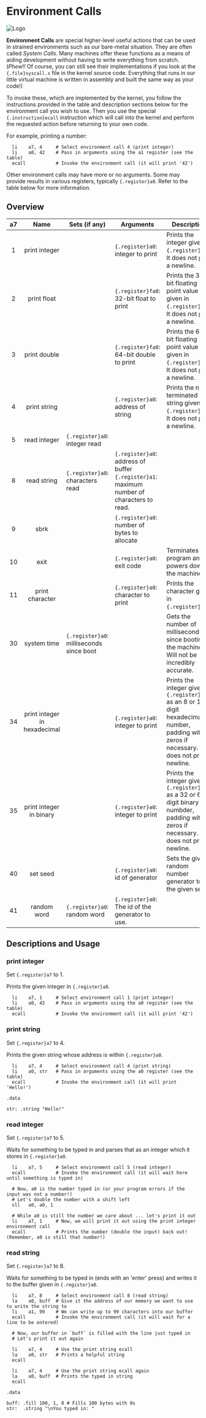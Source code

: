 # Environment Calls

![Logo](../images/dynamic/hex/ae8bab/dinosaurs/tyrannosaurus.svg)

**Environment Calls** are special higher-level useful actions that can be used in strained environments such
as our bare-metal situation. They are often called *System Calls*. Many machines offer these functions
as a means of aiding development without having to write everything from scratch. (*Phew!!* Of course,
you can still see their implementations if you look at the `{.file}syscall.s` file in the kernel source code.
Everything that runs in our little virtual machine is written in assembly and built the same way as your code!)

To invoke these, which are implemented by the kernel, you follow the instructions provided in the table
and description sections below for the environment call you wish to use. Then you use the special `{.instruction}ecall`
instruction which will call into the kernel and perform the requested action before returning to your
own code.

For example, printing a number:

```riscv
  li    a7, 4     # Select environment call 4 (print integer)
  li    a0, 42    # Pass in arguments using the a1 register (see the table)
  ecall           # Invoke the environment call (it will print '42')
```

Other environment calls may have more or no arguments. Some may provide results in various registers, typically
`{.register}a0`.
Refer to the table below for more information.

## Overview

<!-- for styling the table appropriately -->
<p class="syscalls-table"></p>

| a7 | Name            | Sets (if any) | Arguments | Description                                                  |
|:--:|:---------------:|---------------|-----------|--------------------------------------------------------------|
| 1  | print integer   |               | `{.register}a0`: integer to print | Prints the integer given in `{.register}a1`. It does not print a newline. |
| 2  | print float     |               | `{.register}fa0`: 32-bit float to print | Prints the 32-bit floating point value given in `{.register}fa0`. It does not print a newline. |
| 3  | print double    |               | `{.register}fa0`: 64-bit double to print | Prints the 64-bit floating point value given in `{.register}fa0`. It does not print a newline. |
| 4  | print string    |               | `{.register}a0`: address of string | Prints the null-terminated string given in `{.register}a0`. It does not print a newline.  |
| 5  | read integer    | `{.register}a0`: integer read |           | |
| 8  | read string     | `{.register}a0`: characters read | `{.register}a0`: address of buffer<br>`{.register}a1`: maximum number of characters to read. | |
| 9  | sbrk            |               | `{.register}a0`: number of bytes to allocate | |
| 10 | exit            |               | `{.register}a0`: exit code | Terminates the program and powers down the machine.          |
| 11 | print character |               | `{.register}a0`: character to print | Prints the character given in `{.register}a0`.                            |
| 30 | system time     | `{.register}a0`: milliseconds since boot | | Gets the number of milliseconds since booting the machine. Will not be incredibly accurate. |
| 34 | print integer in hexadecimal |  | `{.register}a0`: integer to print | Prints the integer given in `{.register}a1` as an 8 or 16 digit hexadecimal number, padding with zeros if necessary. It does not print a newline. |
| 35 | print integer in binary  |      | `{.register}a0`: integer to print | Prints the integer given in `{.register}a1` as a 32 or 64 digit binary numbder, padding with zeros if necessary. It does not print a newline. |
| 40 | set seed        | | `{.register}a0`: id of generator | Sets the given random number generator to the given seed. |
| 41 | random word     | `{.register}a0`: random word | `{.register}a0`: The id of the generator to use. |

<!--
| 2  | print float     |               | `{.register}f0`: float to print | Prints the float given in `{.register}f0`. It does not print a newline.   |
| 3  | print double    |               | `{.register}f0`: double to print | Prints the double given in `{.register}f0`. It does not print a newline.  |
| 6  | read float      | `{.register}f0`: float read |           | |
| 7  | read double     | `{.register}f0`: double read |           | |
-->

## Descriptions and Usage

### print integer

Set `{.register}a7` to 1.

Prints the given integer in `{.register}a0`.

```riscv
  li    a7, 1     # Select environment call 1 (print integer)
  li    a0, 42    # Pass in arguments using the a0 register (see the table)
  ecall           # Invoke the environment call (it will print '42')
```

### print string

Set `{.register}a7` to 4.

Prints the given string whose address is within `{.register}a0`.

```riscv
  li    a7, 4     # Select environment call 4 (print string)
  li    a0, str   # Pass in arguments using the a0 register (see the table)
  ecall           # Invoke the environment call (it will print 'Hello!')

.data

str: .string "Hello!"
```

### read integer

Set `{.register}a7` to 5.

Waits for something to be typed in and parses that as an integer which it stores in `{.register}a0`.

```riscv
  li    a7, 5     # Select environment call 5 (read integer)
  ecall           # Invoke the environment call (it will wait here until something is typed in)

  # Now, a0 is the number typed in (or your program errors if the input was not a number!)
  # Let's double the number with a shift left
  sll   a0, a0, 1

  # While a0 is still the number we care about ... let's print it out
  li    a7, 1     # Now, we will print it out using the print integer environment call
  ecall           # Prints the number (double the input) back out! (Remember, a0 is still that number!)
```

### read string

Set `{.register}a7` to 8.

Waits for something to be typed in (ends with an 'enter' press) and writes it to the buffer given in `{.register}a0`.

```riscv
  li    a7, 8     # Select environment call 8 (read string)
  la    a0, buff  # Give it the address of our memory we want to use to write the string to
  li    a1, 99    # We can write up to 99 characters into our buffer
  ecall           # Invoke the environment call (it will wait for a line to be entered)

  # Now, our buffer in `buff` is filled with the line just typed in
  # Let's print it out again

  li    a7, 4     # Use the print string ecall
  la    a0, str   # Prints a helpful string
  ecall

  li    a7, 4     # Use the print string ecall again
  la    a0, buff  # Prints the typed in string
  ecall

.data

buff: .fill 100, 1, 0 # Fills 100 bytes with 0s
str:  .string "\nYou typed in: "
```
